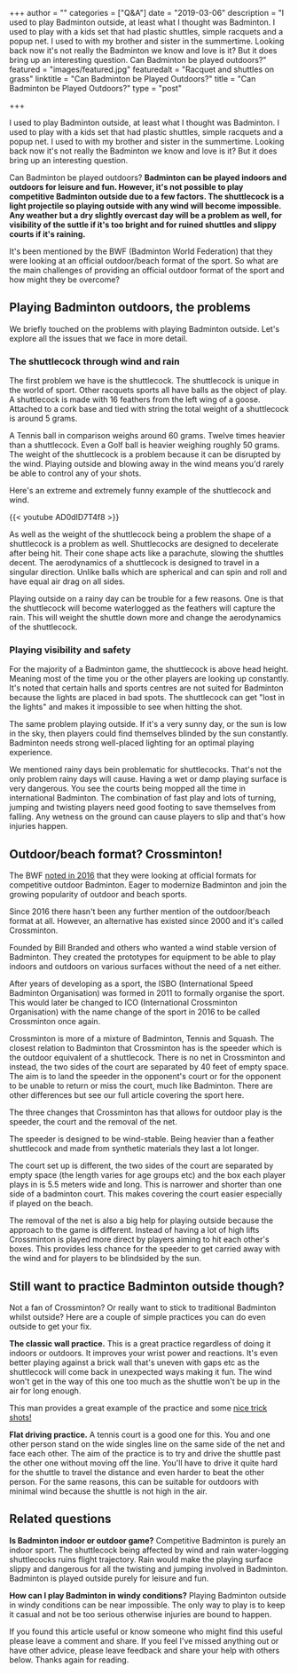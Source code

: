 +++
author = ""
categories = ["Q&A"]
date = "2019-03-06"
description = "I used to play Badminton outside, at least what I thought was Badminton. I used to play with a kids set that had plastic shuttles, simple racquets and a popup net. I used to with my brother and sister in the summertime. Looking back now it's not really the Badminton we know and love is it? But it does bring up an interesting question. Can Badminton be played outdoors?"
featured = "images/featured.jpg"
featuredalt = "Racquet and shuttles on grass"
linktitle = "Can Badminton be Played Outdoors?"
title = "Can Badminton be Played Outdoors?"
type = "post"

+++

I used to play Badminton outside, at least what I thought was Badminton. I used to play with a kids set that had plastic shuttles, simple racquets and a popup net. I used to with my brother and sister in the summertime. Looking back now it's not really the Badminton we know and love is it? But it does bring up an interesting question.

Can Badminton be played outdoors? **Badminton can be played indoors and outdoors for leisure and fun. However, it's not possible to play competitive Badminton outside due to a few factors. The shuttlecock is a light projectile so playing outside with any wind will become impossible. Any weather but a dry slightly overcast day will be a problem as well, for visibility of the suttle if it's too bright and for ruined shuttles and slippy courts if it's raining.**

It's been mentioned by the BWF (Badminton World Federation) that they were looking at an official outdoor/beach format of the sport. So what are the main challenges of providing an official outdoor format of the sport and how might they be overcome?

## Playing Badminton outdoors, the problems

We briefly touched on the problems with playing Badminton outside. Let's explore all the issues that we face in more detail.

### The shuttlecock through wind and rain

The first problem we have is the shuttlecock. The shuttlecock is unique in the world of sport. Other racquets sports all have balls as the object of play. A shuttlecock is made with 16 feathers from the left wing of a goose. Attached to a cork base and tied with string the total weight of a shuttlecock is around 5 grams.

A Tennis ball in comparison weighs around 60 grams. Twelve times heavier than a shuttlecock. Even a Golf ball is heavier weighing roughly 50 grams. The weight of the shuttlecock is a problem because it can be disrupted by the wind. Playing outside and blowing away in the wind means you'd rarely be able to control any of your shots.

Here's an extreme and extremely funny example of the shuttlecock and wind.

{{< youtube AD0dID7T4f8 >}}

As well as the weight of the shuttlecock being a problem the shape of a shuttlecock is a problem as well. Shuttlecocks are designed to decelerate after being hit. Their cone shape acts like a parachute, slowing the shuttles decent. The aerodynamics of a shuttlecock is designed to travel in a singular direction. Unlike balls which are spherical and can spin and roll and have equal air drag on all sides.

Playing outside on a rainy day can be trouble for a few reasons. One is that the shuttlecock will become waterlogged as the feathers will capture the rain. This will weight the shuttle down more and change the aerodynamics of the shuttlecock.

### Playing visibility and safety

For the majority of a Badminton game, the shuttlecock is above head height. Meaning most of the time you or the other players are looking up constantly. It's noted that certain halls and sports centres are not suited for Badminton because the lights are placed in bad spots. The shuttlecock can get "lost in the lights" and makes it impossible to see when hitting the shot.

The same problem playing outside. If it's a very sunny day, or the sun is low in the sky, then players could find themselves blinded by the sun constantly. Badminton needs strong well-placed lighting for an optimal playing experience.

We mentioned rainy days bein problematic for shuttlecocks. That's not the only problem rainy days will cause. Having a wet or damp playing surface is very dangerous. You see the courts being mopped all the time in international Badminton. The combination of fast play and lots of turning, jumping and twisting players need good footing to save themselves from falling. Any wetness on the ground can cause players to slip and that's how injuries happen.

## Outdoor/beach format? Crossminton!

The BWF [noted in 2016](https://bwfbadminton.com/news-single/2016/07/14/bwf-to-explore-outdoor-and-online-options/) that they were looking at official formats for competitive outdoor Badminton. Eager to modernize Badminton and join the growing popularity of outdoor and beach sports.

Since 2016 there hasn't been any further mention of the outdoor/beach format at all. However, an alternative has existed since 2000 and it's called Crossminton.

Founded by Bill Branded and others who wanted a wind stable version of Badminton. They created the prototypes for equipment to be able to play indoors and outdoors on various surfaces without the need of a net either.

After years of developing as a sport, the ISBO (International Speed Badminton Organisation)  was formed in 2011 to formally organise the sport. This would later be changed to ICO (International Crossminton Organisation) with the name change of the sport in 2016 to be called Crossminton once again.

Crossminton is more of a mixture of Badminton, Tennis and Squash. The closest relation to Badminton that Crossminton has is the speeder which is the outdoor equivalent of a shuttlecock. There is no net in Crossminton and instead, the two sides of the court are separated by 40 feet of empty space. The aim is to land the speeder in the opponent's court or for the opponent to be unable to return or miss the court, much like Badminton. There are other differences but see our full article covering the sport here.

The three changes that Crossminton has that allows for outdoor play is the speeder, the court and the removal of the net.

The speeder is designed to be wind-stable. Being heavier than a feather shuttlecock and made from synthetic materials they last a lot longer.

The court set up is different, the two sides of the court are separated by empty space (the length varies for age groups etc) and the box each player plays in is 5.5 meters wide and long. This is narrower and shorter than one side of a badminton court. This makes covering the court easier especially if played on the beach.

The removal of the net is also a big help for playing outside because the approach to the game is different. Instead of having a lot of high lifts Crossminton is played more direct by players aiming to hit each other's boxes. This provides less chance for the speeder to get carried away with the wind and for players to be blindsided by the sun.

## Still want to practice Badminton outside though?

Not a fan of Crossminton? Or really want to stick to traditional Badminton whilst outside? Here are a couple of simple practices you can do even outside to get your fix.

**The classic wall practice.** This is a great practice regardless of doing it indoors or outdoors. It improves your wrist power and reactions. It's even better playing against a brick wall that's uneven with gaps etc as the shuttlecock will come back in unexpected ways making it fun. The wind won't get in the way of this one too much as the shuttle won't be up in the air for long enough.

This man provides a great example of the practice and some [nice trick shots!](https://www.facebook.com/467332073676691/videos/404575113647138/)

**Flat driving practice.** A tennis court is a good one for this. You and one other person stand on the wide singles line on the same side of the net and face each other. The aim of the practice is to try and drive the shuttle past the other one without moving off the line. You'll have to drive it quite hard for the shuttle to travel the distance and even harder to beat the other person. For the same reasons, this can be suitable for outdoors with minimal wind because the shuttle is not high in the air.

## Related questions

**Is Badminton indoor or outdoor game?** Competitive Badminton is purely an indoor sport. The shuttlecock being affected by wind and rain water-logging shuttlecocks ruins flight trajectory. Rain would make the playing surface slippy and dangerous for all the twisting and jumping involved in Badminton. Badminton is played outside purely for leisure and fun.

**How can I play Badminton in windy conditions?** Playing Badminton outside in windy conditions can be near impossible. The only way to play is to keep it casual and not be too serious otherwise injuries are bound to happen.

If you found this article useful or know someone who might find this useful please leave a comment and share. If you feel I've missed anything out or have other advice, please leave feedback and share your help with others below. Thanks again for reading.
